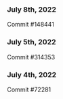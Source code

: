 ### July 8th, 2022

Commit #148441

### July 5th, 2022

Commit #314353


### July 4th, 2022

Commit #72281
